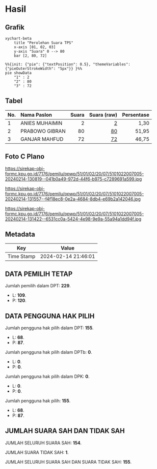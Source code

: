 # Hasil

## Grafik

```mermaid
xychart-beta
    title "Perolehan Suara TPS"
    x-axis [01, 02, 03]
    y-axis "Suara" 0 --> 80
    bar [2, 80, 72]
```

```mermaid
%%{init: {"pie": {"textPosition": 0.5}, "themeVariables": {"pieOuterStrokeWidth": "5px"}} }%%
pie showData
    "1" : 2
    "2" : 80
    "3" : 72
```

## Tabel

| No. | Nama Paslon    | Suara | Suara (raw) | Persentase |
|:--- |:-------------- | -----:| -----------:| ----------:|
| 1   | ANIES MUHAIMIN | 2     | [2][p-1]    | 1,30       |
| 2   | PRABOWO GIBRAN | 80    | [80][p-2]   | 51,95      |
| 3   | GANJAR MAHFUD  | 72    | [72][p-3]   | 46,75      |


[p-1]: https://github.com/gigit-pemilu/pemilu-2024-51-bali/blob/main/pilpres/hitung-suara/sub/51-bali/sub/01-jembrana/sub/02-mendoyo/sub/2007-penyaringan/sub/005-tps/sub/paslon-1.txt
[p-2]: https://github.com/gigit-pemilu/pemilu-2024-51-bali/blob/main/pilpres/hitung-suara/sub/51-bali/sub/01-jembrana/sub/02-mendoyo/sub/2007-penyaringan/sub/005-tps/sub/paslon-2.txt
[p-3]: https://github.com/gigit-pemilu/pemilu-2024-51-bali/blob/main/pilpres/hitung-suara/sub/51-bali/sub/01-jembrana/sub/02-mendoyo/sub/2007-penyaringan/sub/005-tps/sub/paslon-3.txt

## Foto C Plano

https://sirekap-obj-formc.kpu.go.id/7176/pemilu/ppwp/51/01/02/20/07/5101022007005-20240214-130819--041b0a49-972d-44f6-b975-c7289691a599.jpg

https://sirekap-obj-formc.kpu.go.id/7176/pemilu/ppwp/51/01/02/20/07/5101022007005-20240214-131557--f4f18ec8-0e2a-4684-8db4-e69b2a142046.jpg

https://sirekap-obj-formc.kpu.go.id/7176/pemilu/ppwp/51/01/02/20/07/5101022007005-20240214-131422--6531cc0a-5424-4e98-9e9a-55a94a1dd94f.jpg


## Metadata

| Key        | Value               |
| ---------- | ------------------- |
| Time Stamp | 2024-02-14 21:46:01 |


## DATA PEMILIH TETAP

Jumlah pemilih dalam DPT: **229**.
 * L: **109**.
 * P: **120**.

## DATA PENGGUNA HAK PILIH

Jumlah pengguna hak pilih dalam DPT: **155**.
 * L: **68**.
 * P: **87**.

Jumlah pengguna hak pilih dalam DPTb: **0**.
 * L: **0**.
 * P: **0**.

Jumlah pengguna hak pilih dalam DPK: **0**.
 * L: **0**.
 * P: **0**.

Jumlah pengguna hak pilih: **155**.
 * L: **68**.
 * P: **87**.

## JUMLAH SUARA SAH DAN TIDAK SAH

JUMLAH SELURUH SUARA SAH: **154**.

JUMLAH SUARA TIDAK SAH: **1**.

JUMLAH SELURUH SUARA SAH DAN SUARA TIDAK SAH: **155**.


